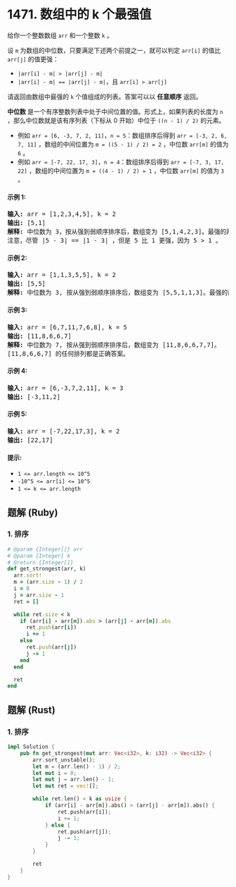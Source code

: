 # 1471. 数组中的 k 个最强值
给你一个整数数组 `arr` 和一个整数 `k` 。

设 `m` 为数组的中位数，只要满足下述两个前提之一，就可以判定 `arr[i]` 的值比 `arr[j]` 的值更强：
* `|arr[i] - m| > |arr[j] - m|`
* `|arr[i] - m| == |arr[j] - m|`，且 `arr[i] > arr[j]`

请返回由数组中最强的 `k` 个值组成的列表。答案可以以 **任意顺序** 返回。

**中位数** 是一个有序整数列表中处于中间位置的值。形式上，如果列表的长度为 `n` ，那么中位数就是该有序列表（下标从 0 开始）中位于 `((n - 1) / 2)` 的元素。
* 例如 `arr = [6, -3, 7, 2, 11]`，`n = 5`：数组排序后得到 `arr = [-3, 2, 6, 7, 11]` ，数组的中间位置为 `m = ((5 - 1) / 2) = 2` ，中位数 `arr[m]` 的值为 `6` 。
* 例如 `arr = [-7, 22, 17, 3]`，`n = 4`：数组排序后得到 `arr = [-7, 3, 17, 22]` ，数组的中间位置为 `m = ((4 - 1) / 2) = 1` ，中位数 `arr[m]` 的值为 `3` 。

#### 示例 1:
<pre>
<strong>输入:</strong> arr = [1,2,3,4,5], k = 2
<strong>输出:</strong> [5,1]
<strong>解释:</strong> 中位数为 3，按从强到弱顺序排序后，数组变为 [5,1,4,2,3]。最强的两个元素是 [5, 1]。[1, 5] 也是正确答案。
注意，尽管 |5 - 3| == |1 - 3| ，但是 5 比 1 更强，因为 5 > 1 。
</pre>

#### 示例 2:
<pre>
<strong>输入:</strong> arr = [1,1,3,5,5], k = 2
<strong>输出:</strong> [5,5]
<strong>解释:</strong> 中位数为 3, 按从强到弱顺序排序后，数组变为 [5,5,1,1,3]。最强的两个元素是 [5, 5]。
</pre>

#### 示例 3:
<pre>
<strong>输入:</strong> arr = [6,7,11,7,6,8], k = 5
<strong>输出:</strong> [11,8,6,6,7]
<strong>解释:</strong> 中位数为 7, 按从强到弱顺序排序后，数组变为 [11,8,6,6,7,7]。
[11,8,6,6,7] 的任何排列都是正确答案。
</pre>

#### 示例 4:
<pre>
<strong>输入:</strong> arr = [6,-3,7,2,11], k = 3
<strong>输出:</strong> [-3,11,2]
</pre>

#### 示例 5:
<pre>
<strong>输入:</strong> arr = [-7,22,17,3], k = 2
<strong>输出:</strong> [22,17]
</pre>

#### 提示:
* `1 <= arr.length <= 10^5`
* `-10^5 <= arr[i] <= 10^5`
* `1 <= k <= arr.length`

## 题解 (Ruby)

### 1. 排序
```Ruby
# @param {Integer[]} arr
# @param {Integer} k
# @return {Integer[]}
def get_strongest(arr, k)
  arr.sort!
  m = (arr.size - 1) / 2
  i = 0
  j = arr.size - 1
  ret = []

  while ret.size < k
    if (arr[i] - arr[m]).abs > (arr[j] - arr[m]).abs
      ret.push(arr[i])
      i += 1
    else
      ret.push(arr[j])
      j -= 1
    end
  end

  ret
end
```

## 题解 (Rust)

### 1. 排序
```Rust
impl Solution {
    pub fn get_strongest(mut arr: Vec<i32>, k: i32) -> Vec<i32> {
        arr.sort_unstable();
        let m = (arr.len() - 1) / 2;
        let mut i = 0;
        let mut j = arr.len() - 1;
        let mut ret = vec![];

        while ret.len() < k as usize {
            if (arr[i] - arr[m]).abs() > (arr[j] - arr[m]).abs() {
                ret.push(arr[i]);
                i += 1;
            } else {
                ret.push(arr[j]);
                j -= 1;
            }
        }

        ret
    }
}
```
